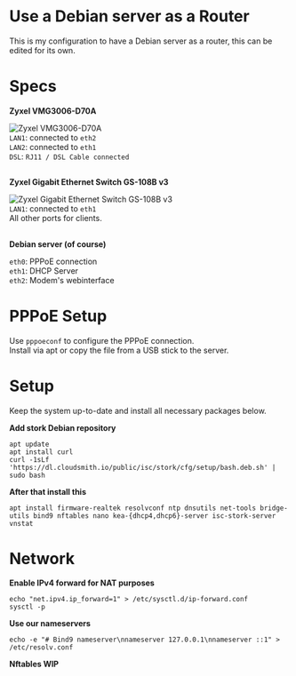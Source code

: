 # Use a Debian server as a Router

This is my configuration to have a Debian server as a router, this can be edited for its own.

# Specs
**Zyxel VMG3006-D70A**  

![Zyxel VMG3006-D70A](https://cdn.razuuu.de/gh/debian-router/img_vmg3006-d70a_p500px_transparent.png)  
`LAN1`: connected to `eth2`  
`LAN2`: connected to `eth1`  
`DSL`: `RJ11 / DSL Cable connected`  

##
**Zyxel Gigabit Ethernet Switch GS-108B v3**  

![Zyxel Gigabit Ethernet Switch GS-108B v3](https://cdn.razuuu.de/gh/debian-router/img_gs-108b-v3_p_600transparent.png)  
`LAN1`: connected to `eth1`  
All other ports for clients.  

##

**Debian server (of course)**

`eth0`: PPPoE connection  
`eth1`: DHCP Server  
`eth2`: Modem's webinterface  

# PPPoE Setup
Use `pppoeconf` to configure the PPPoE connection.  
Install via apt or copy the file from a USB stick to the server.  

# Setup
Keep the system up-to-date and install all necessary packages below.

**Add stork Debian repository**  
```
apt update
apt install curl
curl -1sLf 'https://dl.cloudsmith.io/public/isc/stork/cfg/setup/bash.deb.sh' | sudo bash
```

**After that install this**  

```
apt install firmware-realtek resolvconf ntp dnsutils net-tools bridge-utils bind9 nftables nano kea-{dhcp4,dhcp6}-server isc-stork-server vnstat
```

# Network

**Enable IPv4 forward for NAT purposes**  
```
echo "net.ipv4.ip_forward=1" > /etc/sysctl.d/ip-forward.conf
sysctl -p
```

**Use our nameservers**  
```
echo -e "# Bind9 nameserver\nnameserver 127.0.0.1\nnameserver ::1" > /etc/resolv.conf
```

**Nftables WIP**  



